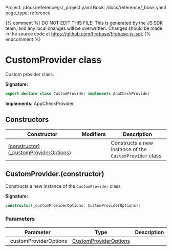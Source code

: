 Project: /docs/reference/js/_project.yaml
Book: /docs/reference/_book.yaml
page_type: reference

{% comment %}
DO NOT EDIT THIS FILE!
This is generated by the JS SDK team, and any local changes will be
overwritten. Changes should be made in the source code at
https://github.com/firebase/firebase-js-sdk
{% endcomment %}

# CustomProvider class
Custom provider class.

<b>Signature:</b>

```typescript
export declare class CustomProvider implements AppCheckProvider 
```
<b>Implements:</b> AppCheckProvider

## Constructors

|  Constructor | Modifiers | Description |
|  --- | --- | --- |
|  [(constructor)(\_customProviderOptions)](./app-check.customprovider.md#customproviderconstructor) |  | Constructs a new instance of the <code>CustomProvider</code> class |

## CustomProvider.(constructor)

Constructs a new instance of the `CustomProvider` class

<b>Signature:</b>

```typescript
constructor(_customProviderOptions: CustomProviderOptions);
```

### Parameters

|  Parameter | Type | Description |
|  --- | --- | --- |
|  \_customProviderOptions | [CustomProviderOptions](./app-check.customprovideroptions.md#customprovideroptions_interface) |  |

